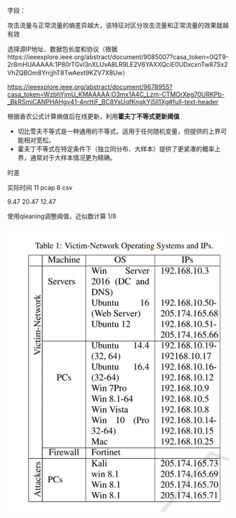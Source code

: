 字段：

攻击流量与正常流量的熵差异越大，该特征对区分攻击流量和正常流量的效果就越有效

选择源IP地址、数据包长度和协议（根据https://ieeexplore.ieee.org/abstract/document/9085007?casa_token=0QT9-2r8mHUAAAAA:1P80rTGvl3nXLUvA8LR9LE2V6YAXXQciE0UDxcxnTw87Sx2VhZQBOm8YrrjjhT8TwAext9KZV7X8Uw）

https://ieeexplore.ieee.org/abstract/document/9678955?casa_token=WzbhYjmU_KMAAAAA:O3mx1A4C_Lzm-CTMOrXeg70URKPb-_BkRSmiCANPHAHgy41-4nrttiF_BC8YsUqfKngkYj5ll1Xg#full-text-header

根据香农公式计算熵值后在线更新，利用**霍夫丁不等式更新阈值**

* 切比雪夫不等式是一种通用的不等式，适用于任何随机变量，但提供的上界可能相对宽松。
* 霍夫丁不等式在特定条件下（独立同分布、大样本）提供了更紧凑的概率上界，通常对于大样本情况更为精确。



时差

实际时间 11 pcap  8  csv

9.47            20.47     12.47


使用qleaning调整阈值，近似数计算 1/8


![1701095942271](image/README/1701095942271.png)
